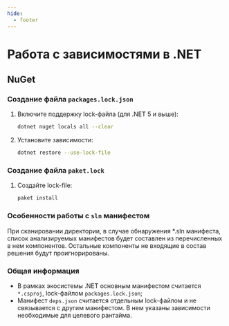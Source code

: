 ```yaml
---
hide:
  - footer
---
```


# Работа с зависимостями в .NET

## NuGet

### Создание файла `packages.lock.json`

1. Включите поддержку lock-файла (для .NET 5 и выше):
   ```sh
   dotnet nuget locals all --clear
   ```

2. Установите зависимости:
   ```sh
   dotnet restore --use-lock-file
   ```

### Создание файла `paket.lock`

1. Создайте lock-file:
   ```sh
   paket install
   ```
   
### Особенности работы с `sln` манифестом

При сканировании директории, в случае обнаружения *.sln манифеста, список анализируемых манифестов будет составлен из перечисленных в нем компонентов. Остальные компоненты не входящие в состав решения будут проигнорированы.

### Общая информация

* В рамках экосистемы .NET основным манифестом считается `*.csproj`, lock-файлом `packages.lock.json`; 
* Манифест `deps.json` считается отдельным lock-файлом и не связывается с другим манифестом. В нем указаны зависимости необходимые для целевого рантайма.